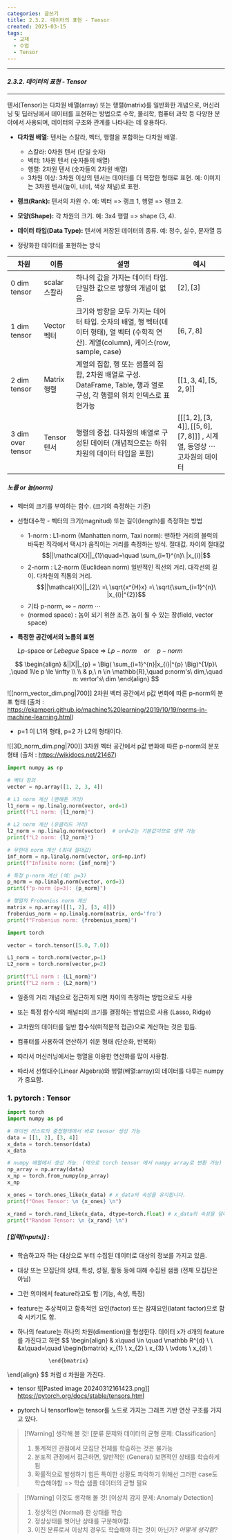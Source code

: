 ```yaml
---
categories: 글쓰기
title: 2.3.2. 데이터의 표현 - Tensor
created: 2025-03-15
tags:
  - 교재
  - 수업
  - Tensor
---
```

---
#### *2.3.2. 데이터의 표현 - Tensor*
---

텐서(Tensor)는 다차원 배열(array) 또는 행렬(matrix)를 일반화한 개념으로, 머신러닝 및 딥러닝에서 데이터를 표현하는 방법으로 수학, 물리학, 컴퓨터 과학 등 다양한 분야에서 사용되며, 데이터의 구조와 관계를 나타내는 데 유용하다.

- **다차원 배열:** 텐서는 스칼라, 벡터, 행렬을 포함하는 다차원 배열.
    - 스칼라: 0차원 텐서 (단일 숫자)
    - 벡터: 1차원 텐서 (숫자들의 배열)
    - 행렬: 2차원 텐서 (숫자들의 2차원 배열)
    - 3차원 이상: 3차원 이상의 텐서는 데이터를 더 복잡한 형태로 표현. 예: 이미지는 3차원 텐서(높이, 너비, 색상 채널)로 표현.
- **랭크(Rank):** 텐서의 차원 수. 예: 벡터 => 랭크 1, 행렬 => 랭크 2.
- **모양(Shape):** 각 차원의 크기. 예: 3x4 행렬 => shape (3, 4).
- **데이터 타입(Data Type):** 텐서에 저장된 데이터의 종류. 예: 정수, 실수, 문자열 등


- 정량화한 데이터를 표현하는 방식

| 차원                | 이름         | 설명                                                                                             | 예시                                                           |
| ----------------- | ---------- | ---------------------------------------------------------------------------------------------- | ------------------------------------------------------------ |
| 0 dim tensor      | scalar 스칼라 | 하나의 값을 가지는 데이터 타입. 단일한 값으로 방향의 개념이 없음.                                                         | $[2],[3]$                                                    |
| 1 dim tensor      | Vector 벡터  | 크기와 방향을 모두 가지는 데이터 타입. 숫자의 배열, 행 벡터(데이터 형태), 열 벡터 (수학적 연산). 계열(column), 케이스(row, sample, case) | $[6,7,8]$                                                    |
| 2 dim tensor      | Matrix 행렬  | 계열의 집합, 행 또는 샘플의 집합, 2차원 배열로 구성. DataFrame, Table, 행과 열로 구성, 각 행렬의 위치 인덱스로 표현가능                | $[[1,3,4],[5,2,9]]$                                          |
| 3 dim over tensor | Tensor 텐서  | 행렬의 중첩. 다차원의 배열로 구성된 데이터 (개념적으로는 하위 차원의 데이터 타입을 포함)                                            | $[[[1,2],[3,4]],[[5,6],[7,8]]]$ , 시계열, 동영상 $\cdots$ 고차원의 데이터 |

##### 노름 or 놈(norm) 
- 벡터의 크기를 부여하는 함수. (크기의 측정하는 기준)
- 선형대수학 - 벡터의 크기(magnitud) 또는 길이(length)를 측정하는 방법
	
	- 1-norm : L1-norm (Manhatten norm, Taxi norm):
		맨하탄 거리의 블럭의 바둑판 직각에서 택시가 움직이는 거리를 측정하는 방식. 절대값. 차이의 절대값
	$$||\mathcal{X}||_{1}\quad=\quad \sum_{i=1}^{n}\ |x_{i}|$$
	- 2-norm : L2-norm (Euclidean norm)
		일반적인 직선의 거리. 대각선의 길이. 다차원의 직통의 거리.
		$$||\mathcal{X}||_{2}\ =\ \sqrt{x^{H}x} =\ \sqrt{\sum_{i=1}^{n}\ |x_{i}|^{2}}$$
	- 기타 p-norm, $\infty -norm$ $\cdots$ 
	- (normed space) : 놈이 되기 위한 조건. 놈이 될 수 있는 장(field, vector space)

- **특정한 공간에서의 노름의 표현**

	$Lp$-space or $Lebegue$ Space $\Longrightarrow$ $Lp-norm \quad or \quad p-norm$ 

$$
\begin{align}
	&||X||_{p} = \Big( \sum_{i=1}^{n}|x_{i}|^{p} \Big)^{1/p}\ ,\quad 1\le p \le \infty \\ \\
	& p,\ n \in \mathbb{R},\quad p:norm's\ dim,\quad n: vertor's\ dim
\end{align}
$$

![[norm_vector_dim.png|700]]
2차원 벡터 공간에서 p값 변화에 따른 p-norm의 분포 형태 (출처 : https://ekamperi.github.io/machine%20learning/2019/10/19/norms-in-machine-learning.html)

- p=1 이 L1의 형태, p=2 가 L2의 형태이다.

![[3D_norm_dim.png|700]]
3차원 벡터 공간에서 p값 변화에 따른 p-norm의 분포 형태 (출처 : https://wikidocs.net/21467)


```python
import numpy as np

# 벡터 정의
vector = np.array([1, 2, 3, 4])

# L1 norm 계산 (맨해튼 거리)
l1_norm = np.linalg.norm(vector, ord=1)
print(f"L1 norm: {l1_norm}")

# L2 norm 계산 (유클리드 거리)
l2_norm = np.linalg.norm(vector)  # ord=2는 기본값이므로 생략 가능
print(f"L2 norm: {l2_norm}")

# 무한대 norm 계산 (최대 절대값)
inf_norm = np.linalg.norm(vector, ord=np.inf)
print(f"Infinite norm: {inf_norm}")

# 특정 p-norm 계산 (예: p=3)
p_norm = np.linalg.norm(vector, ord=3)
print(f"p-norm (p=3): {p_norm}")

# 행렬의 Frobenius norm 계산
matrix = np.array([[1, 2], [3, 4]])
frobenius_norm = np.linalg.norm(matrix, ord='fro')
print(f"Frobenius norm: {frobenius_norm}")
```

```python
import torch

vector = torch.tensor([5.0, 7.0])

L1_norm = torch.norm(vector,p=1)
L2_norm = torch.norm(vector,p=2)

print(f"L1 norm : {L1_norm}")
print(f"L2 norm : {L2_norm}")

```


- 일종의 거리 개념으로 접근하게 되면 차이의 측정하는 방법으로도 사용
- 또는 특정 함수식의 패널티의 크기를 결정하는 방법으로 사용 (Lasso, Ridge)

- 고차원의 데이터를 일반 함수식(미적분적 접근)으로 계산하는 것은 힘듬.
- 컴퓨터를 사용하여 연산하기 쉬운 형태 (단순화, 반복화)
- 따라서 머신러닝에서는 행열을 이용한 연산화를 많이 사용함.
- 따라서 선형대수(Linear Algebra)와 행렬(배열:array)의 데이터를 다루는 numpy가 중요함.

### 1. pytorch : Tensor

```python
import torch
import numpy as pd

# 파이썬 리스트의 중첩형태에서 바로 tensor 생성 가능 
data = [[1, 2], [3, 4]]
x_data = torch.tensor(data)
x_data

# numpy 배열에서 생성 가능. (역으로 torch tensor 에서 numpy array로 변환 가능)
np_array = np.array(data)
x_np = torch.from_numpy(np_array)
x_np

x_ones = torch.ones_like(x_data) # x_data의 속성을 유지합니다.
print(f"Ones Tensor: \n {x_ones} \n")

x_rand = torch.rand_like(x_data, dtype=torch.float) # x_data의 속성을 덮어씁니다.
print(f"Random Tensor: \n {x_rand} \n")
```

##### [입력(Inputs)] :  

- 학습하고자 하는 대상으로 부터 수집된 데이터로 대상의 정보를 가지고 있음.
- 대상 또는 모집단의 상태, 특성, 성질, 활동 등에 대해 수집된 샘플 (전체 모집단은 아님) 
- 그런 의미에서 feature라고도 함 (기능, 속성, 특징)
- feature는 추상적이고 함축적인 요인(factor) 또는 잠재요인(latant factor)으로 함축 시키기도 함.
- 하나의 feature는 하나의 차원(dimention)을 형성한다. 데이터 x가 d개의 feature를 가진다고 하면
$$
\begin{align}
	& x\quad \in \quad \mathbb R^{d} \\ \\
	&x\quad=\quad 
				\begin{bmatrix}
					x_{1} \\
					x_{2} \\
					x_{3} \\
					\vdots \\
					x_{d} \\
					 
				\end{bmatrix}
\end{align}
$$
 처럼 d 차원을 가진다.
- tensor
![[Pasted image 20240312161423.png]]
https://pytorch.org/docs/stable/tensors.html

- pytorch 나 tensorflow는  tensor를 노드로 가지는 그래프 기반 연산 구조를 가지고 있다.

>[!Warning] 생각해 볼 것! 
> [분류 문제와 데이터의 균형 문제: Classification]
> 1) 통계적인 관점에서 모집단 전체를 학습하는 것은 불가능 
> 2) 분포적 관점에서 접근하면, 일반적인 (General) 보편적인 상태를 학습하게됨
> 3) 확률적으로 발생하기 힘든 특이한 상황도 파악하기 위해선 그러한 case도 학습해야함 => 학습 샘플 데이터의 균형 필요 

>[!Warning] 이것도 생각해 볼 것!
> [이상치 감지 문제: Anomaly Detection]
> 1) 정상적인 (Normal) 한 상태를 학습
> 2) 정상상태를 벗어난 상태를 구분해야함.
> 3) 이진 분류로서 이상치 경우도 학습해야 하는 것이 아닌가? *어떻게 생각함?*

